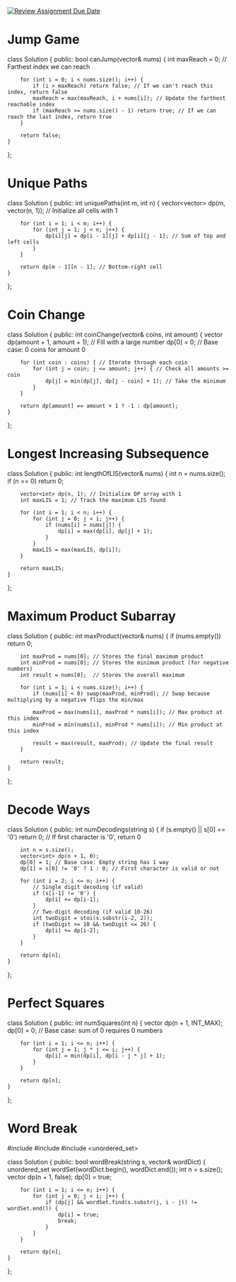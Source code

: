 [![Review Assignment Due Date](https://classroom.github.com/assets/deadline-readme-button-22041afd0340ce965d47ae6ef1cefeee28c7c493a6346c4f15d667ab976d596c.svg)](https://classroom.github.com/a/wek6H0xj)
# Jump Game
class Solution {
public:
    bool canJump(vector<int>& nums) {
        int maxReach = 0; // Farthest index we can reach
        
        for (int i = 0; i < nums.size(); i++) {
            if (i > maxReach) return false; // If we can't reach this index, return false
            maxReach = max(maxReach, i + nums[i]); // Update the farthest reachable index
            if (maxReach >= nums.size() - 1) return true; // If we can reach the last index, return true
        }
        
        return false;
    }
};
# Unique Paths
class Solution {
public:
    int uniquePaths(int m, int n) {
        vector<vector<int>> dp(m, vector<int>(n, 1)); // Initialize all cells with 1
        
        for (int i = 1; i < m; i++) {
            for (int j = 1; j < n; j++) {
                dp[i][j] = dp[i - 1][j] + dp[i][j - 1]; // Sum of top and left cells
            }
        }
        
        return dp[m - 1][n - 1]; // Bottom-right cell
    }
};
# Coin Change
class Solution {
public:
    int coinChange(vector<int>& coins, int amount) {
        vector<int> dp(amount + 1, amount + 1); // Fill with a large number
        dp[0] = 0; // Base case: 0 coins for amount 0

        for (int coin : coins) { // Iterate through each coin
            for (int j = coin; j <= amount; j++) { // Check all amounts >= coin
                dp[j] = min(dp[j], dp[j - coin] + 1); // Take the minimum
            }
        }

        return dp[amount] == amount + 1 ? -1 : dp[amount];
    }
};
# Longest Increasing Subsequence
class Solution {
public:
    int lengthOfLIS(vector<int>& nums) {
        int n = nums.size();
        if (n == 0) return 0;

        vector<int> dp(n, 1); // Initialize DP array with 1
        int maxLIS = 1; // Track the maximum LIS found

        for (int i = 1; i < n; i++) {
            for (int j = 0; j < i; j++) {
                if (nums[i] > nums[j]) {
                    dp[i] = max(dp[i], dp[j] + 1);
                }
            }
            maxLIS = max(maxLIS, dp[i]);
        }

        return maxLIS;
    }
};
# Maximum Product Subarray
class Solution {
public:
    int maxProduct(vector<int>& nums) {
        if (nums.empty()) return 0;

        int maxProd = nums[0]; // Stores the final maximum product
        int minProd = nums[0]; // Stores the minimum product (for negative numbers)
        int result = nums[0];  // Stores the overall maximum

        for (int i = 1; i < nums.size(); i++) {
            if (nums[i] < 0) swap(maxProd, minProd); // Swap because multiplying by a negative flips the min/max

            maxProd = max(nums[i], maxProd * nums[i]); // Max product at this index
            minProd = min(nums[i], minProd * nums[i]); // Min product at this index

            result = max(result, maxProd); // Update the final result
        }

        return result;
    }
};
# Decode Ways
class Solution {
public:
    int numDecodings(string s) {
        if (s.empty() || s[0] == '0') return 0; // If first character is '0', return 0

        int n = s.size();
        vector<int> dp(n + 1, 0);
        dp[0] = 1; // Base case: Empty string has 1 way
        dp[1] = s[0] != '0' ? 1 : 0; // First character is valid or not

        for (int i = 2; i <= n; i++) {
            // Single digit decoding (if valid)
            if (s[i-1] != '0') {
                dp[i] += dp[i-1];
            }
            // Two-digit decoding (if valid 10-26)
            int twoDigit = stoi(s.substr(i-2, 2));
            if (twoDigit >= 10 && twoDigit <= 26) {
                dp[i] += dp[i-2];
            }
        }

        return dp[n];
    }
};
# Perfect Squares
class Solution {
public:
    int numSquares(int n) {
        vector<int> dp(n + 1, INT_MAX);
        dp[0] = 0; // Base case: sum of 0 requires 0 numbers

        for (int i = 1; i <= n; i++) {
            for (int j = 1; j * j <= i; j++) {
                dp[i] = min(dp[i], dp[i - j * j] + 1);
            }
        }

        return dp[n];
    }
};
# Word Break
#include <vector>
#include <string>
#include <unordered_set>

class Solution {
public:
    bool wordBreak(string s, vector<string>& wordDict) {
        unordered_set<string> wordSet(wordDict.begin(), wordDict.end());
        int n = s.size();
        vector<bool> dp(n + 1, false);
        dp[0] = true;

        for (int i = 1; i <= n; i++) {
            for (int j = 0; j < i; j++) {
                if (dp[j] && wordSet.find(s.substr(j, i - j)) != wordSet.end()) {
                    dp[i] = true;
                    break;
                }
            }
        }

        return dp[n];
    }
};

